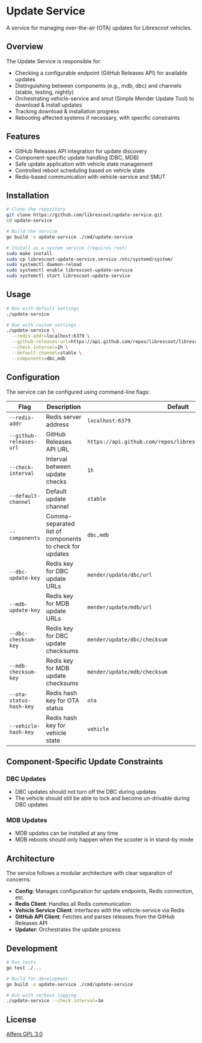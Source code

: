 # Update Service

A service for managing over-the-air (OTA) updates for Librescoot vehicles.

## Overview

The Update Service is responsible for:

- Checking a configurable endpoint (GitHub Releases API) for available updates
- Distinguishing between components (e.g., mdb, dbc) and channels (stable, testing, nightly)
- Orchestrating vehicle-service and smut (Simple Mender Update Tool) to download & install updates
- Tracking download & installation progress
- Rebooting affected systems if necessary, with specific constraints

## Features

- GitHub Releases API integration for update discovery
- Component-specific update handling (DBC, MDB)
- Safe update application with vehicle state management
- Controlled reboot scheduling based on vehicle state
- Redis-based communication with vehicle-service and SMUT

## Installation

```bash
# Clone the repository
git clone https://github.com/librescoot/update-service.git
cd update-service

# Build the service
go build -o update-service ./cmd/update-service

# Install as a system service (requires root)
sudo make install
sudo cp librescoot-update-service.service /etc/systemd/system/
sudo systemctl daemon-reload
sudo systemctl enable librescoot-update-service
sudo systemctl start librescoot-update-service
```

## Usage

```bash
# Run with default settings
./update-service

# Run with custom settings
./update-service \
  --redis-addr=localhost:6379 \
  --github-releases-url=https://api.github.com/repos/librescoot/librescoot/releases \
  --check-interval=1h \
  --default-channel=stable \
  --components=dbc,mdb
```

## Configuration

The service can be configured using command-line flags:

| Flag | Description | Default |
|------|-------------|---------|
| `--redis-addr` | Redis server address | `localhost:6379` |
| `--github-releases-url` | GitHub Releases API URL | `https://api.github.com/repos/librescoot/librescoot/releases` |
| `--check-interval` | Interval between update checks | `1h` |
| `--default-channel` | Default update channel | `stable` |
| `--components` | Comma-separated list of components to check for updates | `dbc,mdb` |
| `--dbc-update-key` | Redis key for DBC update URLs | `mender/update/dbc/url` |
| `--mdb-update-key` | Redis key for MDB update URLs | `mender/update/mdb/url` |
| `--dbc-checksum-key` | Redis key for DBC update checksums | `mender/update/dbc/checksum` |
| `--mdb-checksum-key` | Redis key for MDB update checksums | `mender/update/mdb/checksum` |
| `--ota-status-hash-key` | Redis hash key for OTA status | `ota` |
| `--vehicle-hash-key` | Redis hash key for vehicle state | `vehicle` |

## Component-Specific Update Constraints

### DBC Updates
- DBC updates should not turn off the DBC during updates
- The vehicle should still be able to lock and become un-drivable during DBC updates

### MDB Updates
- MDB updates can be installed at any time
- MDB reboots should only happen when the scooter is in stand-by mode

## Architecture

The service follows a modular architecture with clear separation of concerns:

- **Config**: Manages configuration for update endpoints, Redis connection, etc.
- **Redis Client**: Handles all Redis communication
- **Vehicle Service Client**: Interfaces with the vehicle-service via Redis
- **GitHub API Client**: Fetches and parses releases from the GitHub Releases API
- **Updater**: Orchestrates the update process

## Development

```bash
# Run tests
go test ./...

# Build for development
go build -o update-service ./cmd/update-service

# Run with verbose logging
./update-service --check-interval=1m
```

## License

[Affero GPL 3.0](LICENSE.md)
